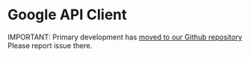 # Google API Client #

IMPORTANT: Primary development has [moved to our Github repository](https://github.com/google/google-api-ruby-client) Please report issue there.